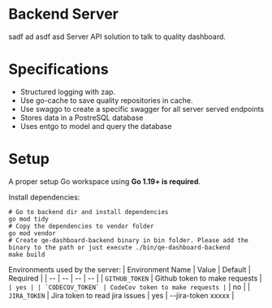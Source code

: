# Backend Server

sadf
ad
asdf
asd
Server API solution to talk to quality dashboard.

# Specifications
* Structured logging with zap.
* Use go-cache to save quality repositories in cache.
* Use swaggo to create a specific swagger for all server served endpoints
* Stores data in a PostreSQL database
* Uses entgo to model and query the database

# Setup

A proper setup Go workspace using **Go 1.19+ is required**.

Install dependencies:
```
# Go to backend dir and install dependencies
go mod tidy
# Copy the dependencies to vendor folder
go mod vendor
# Create qe-dashboard-backend binary in bin folder. Please add the binary to the path or just execute ./bin/qe-dashboard-backend
make build
```

Environments used by the server:
| Environment Name | Value | Default | Required |
| -- | -- | -- | -- |
| `GITHUB_TOKEN` | Github token to make requests | `` | yes |
| `CODECOV_TOKEN` | CodeCov token to make requests | `` | no |
| `JIRA_TOKEN` | Jira token to read jira issues | yes | --jira-token xxxxx |
